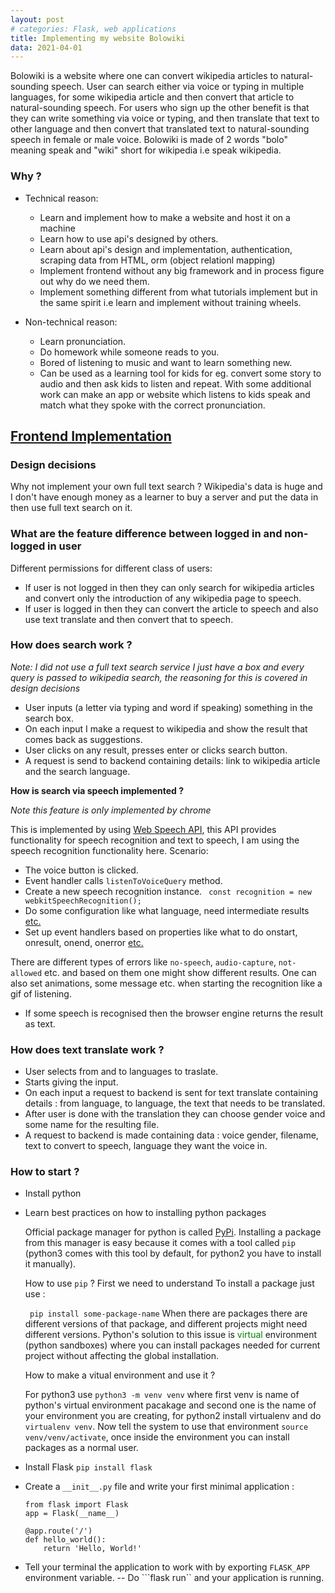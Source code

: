 ```yaml
---
layout: post
# categories: Flask, web applications
title: Implementing my website Bolowiki
data: 2021-04-01
---
```


Bolowiki is a website where one can convert wikipedia articles to natural-sounding speech. User can search either via voice or typing in multiple languages, for some wikipedia article and then convert that article to natural-sounding speech. For users who sign up the other benefit is that they can write something via voice or typing, and then translate that text to other language and then convert that translated text to natural-sounding speech in female or male voice. Bolowiki is made of 2 words "bolo" meaning speak and "wiki" short for wikipedia i.e speak wikipedia. 




### <b> Why ? </b>

  - Technical reason:
    - Learn and implement how to make a website and host it on a machine
    - Learn how to use api's designed by others.
    - Learn about api's design and implementation, authentication, scraping data from HTML, orm (object relationl mapping)
    - Implement frontend without any big framework and in process figure out why do we need them.
    - Implement something different from what tutorials implement but in the same spirit i.e learn and implement without training wheels.

  - Non-technical reason:

    - Learn pronunciation.
    - Do homework while someone reads to you.
    - Bored of listening to music and want to learn something new.
    - Can be used as a learning tool for kids for eg. convert some story to audio and then ask kids to listen and repeat. With some additional work can make an app or website which listens to kids speak and match what they spoke with the correct pronunciation.

## <b><u>Frontend Implementation</u></b>

### <b> Design decisions </b>

   Why not implement your own full text search ?
   Wikipedia's data is huge and I don't have enough money as a learner to buy a server and put the data in then use full text search on it. 

### <b>What are the feature difference between logged in and non-logged in user</b>
  Different permissions for different class of users:
  - If user is not logged in then they can only search for wikipedia articles and convert only the introduction of any wikipedia page to speech.
  - If user is logged in then they can convert the article to speech and also use text translate and then convert that to speech. 
  
### <b> How does search work ? </b>
   <i> Note: I did not use a full text search service I just have a box and every query is passed to wikipedia search, the reasoning for this is covered in design decisions </i>

   - User inputs (a letter via typing and word if speaking) something in the search box.
   - On each input I make a request to wikipedia and show the result that comes back as suggestions.
   - User clicks on any result, presses enter or clicks search button.
   - A request is send to backend containing details: link to wikipedia article and the search language. 
  
  <b> How is search via speech implemented ?</b>

  <i> Note this feature is only implemented by chrome </i>


  This is implemented by using [Web Speech API][webSpeech], this API provides functionality for speech recognition and text to speech, I am using the speech recognition functionality here. Scenario:

  - The voice button is clicked.
  - Event handler calls `listenToVoiceQuery` method.
  - Create a new speech recognition instance.
    ``` const recognition = new webkitSpeechRecognition();``` 
  - Do some configuration like what language, need intermediate results [etc.][speechRecProp] 
  - Set up event handlers based on properties like what to do onstart, onresult, onend, onerror [etc.][speechRecEve]

  There are different types of errors like `no-speech`, `audio-capture`, `not-allowed` etc. and based on them one might show different results. One can also set animations, some message etc. when starting the recognition like a gif of listening.    
  - If some speech is recognised then the browser engine returns the result as text.

   
### <b> How does text translate work ? </b>
   
   - User selects from and to languages to traslate.
   - Starts giving the input.
   - On each input a request to backend is sent for text translate containing details : from language, to language, the text that needs to be translated.
   - After user is done with the translation they can choose gender voice and some name for the resulting file.
   - A request to backend is made containing data : voice gender, filename, text to convert to speech, language they want the voice in.



### How to start ?
 

 - Install python
 - Learn best practices on how to installing python packages 
   
   Official package manager for python is called [PyPi][pypi]. Installing a package from this manager is easy because it comes with a tool called ```pip``` (python3 comes with this tool by default, for python2 you have to install it manually). 
   
   How to use ```pip``` ?
   First we need to understand 
    To install a package just use :

   ``` pip install some-package-name``` 
   When there are packages there are different versions of that package, and different projects might need different versions. Python's solution to this issue is <span style="color:green">virtual</span> environment (python sandboxes) where you can install packages needed for current project without affecting the global installation.

   How to make a vitual environment and use it ?

   For python3 use ```python3 -m venv venv``` where first venv is name of python's virtual environment pacakage and second one is the name of your environment you are creating, for python2 install virtualenv and do ```virtualenv venv```. Now tell the system to use that environment ```source venv/venv/activate```, once inside the environment you can install packages as a normal user.
- Install Flask ```pip install flask```
- Create a ```__init__.py``` file and write your first minimal application :
  ```
  from flask import Flask
  app = Flask(__name__)
  
  @app.route('/')
  def hello_world():
      return 'Hello, World!'
    ```

- Tell your terminal the application to work with by exporting ```FLASK_APP``` environment variable. 
-- Do ```flask run`` and your application is running.


   


[pypi]: https://pypi.org/
[webspeech]: https://developer.mozilla.org/en-US/docs/Web/API/Web_Speech_API/Using_the_Web_Speech_API
[speechRecProp]: https://developer.mozilla.org/en-US/docs/Web/API/SpeechRecognition#Properties
[speechRecEve]: https://developer.mozilla.org/en-US/docs/Web/API/SpeechRecognition#Events